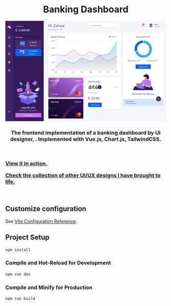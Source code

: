 <h1 align="center">Banking Dashboard</h1>

<p align="center"><img src="public/bank-port.png"></p>

<h3 align="center">
The frontend implementation of a banking dashboard by UI designer, <a href="https://dribbble.com/shots/17074960-Banking-Dashboard-Design"></a>. Implemented with Vue.js, Chart.js, TailwindCSS.
</h3>

<br>

<h3>
<a href="https://bankingdashboard.netlify.app" target="_blank">View it in action.</a>

<a href="https://mkfrontends.netlify.app/" target="_blank">Check the collection of other UI/UX designs I have brought to life.</a>
</h3>
<br>

## Customize configuration

See [Vite Configuration Reference](https://vitejs.dev/config/).

## Project Setup

```sh
npm install
```

### Compile and Hot-Reload for Development

```sh
npm run dev
```

### Compile and Minify for Production

```sh
npm run build
```
